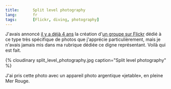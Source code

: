 ```yaml
---
title:      Split level photography
lang:       fr
tags:       [Flickr, diving, photography]
---
```


J'avais annoncé [il y a déjà 4 ans](/2005/12/groupe-flickr-a-remplir-halfway-between-air-and-water.html) la création d'[un groupe sur Flickr](https://www.flickr.com/groups/halfway_air_water/) dédié à ce type très spécifique de photos que j'apprécie particulièrement, mais je n'avais jamais mis dans ma rubrique dédiée ce digne représentant. Voilà qui est fait.

{% cloudinary split_level_photography.jpg caption="Split level photography" %}

J'ai pris cette photo avec un appareil photo argentique «jetable», en pleine Mer Rouge.

